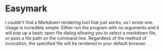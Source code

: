 # Easymark
I couldn't find a Markdown rendering tool that just works, so I wrote one. Usage is incredibly simple. Either run the program with no arguments and it will pop up a basic open file dialog allowing you to select a markdown file, or pass a file path on the command line. Regardless of the method of invocation, the specified file will be rendered in your default browser.
